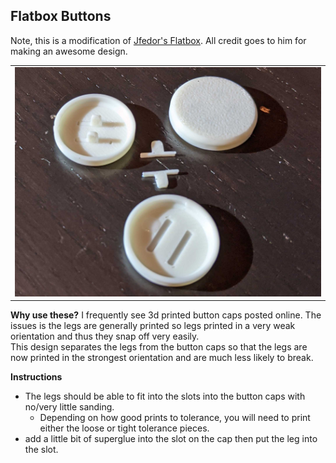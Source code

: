 Flatbox Buttons
-----------------
Note, this is a modification of [Jfedor's Flatbox](https://github.com/jfedor2/flatbox).  All credit goes to him for making an awesome design.  

<table width=100%>
<TR>
<TD width=100% align="center"><img src="images/buttons.jpg"></TD>
</TR>
</TABLE>

**Why use these?**
I frequently see 3d printed button caps posted online.  The issues is the legs are generally printed so legs printed in a very weak orientation and thus they snap off very easily.  
This design separates the legs from the button caps so that the legs are now printed in the strongest orientation and are much less likely to break.


**Instructions**
- The legs should be able to fit into the slots into the button caps with no/very little sanding.
  - Depending on how good prints to tolerance, you will need to print either the loose or tight tolerance pieces.  
- add a little bit of superglue into the slot on the cap then put the leg into the slot.  
